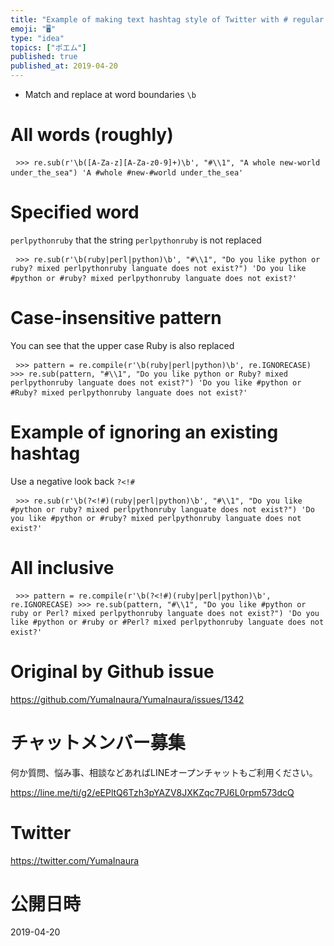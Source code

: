 ```yaml
---
title: "Example of making text hashtag style of Twitter with # regular express"
emoji: "🖥"
type: "idea"
topics: ["ポエム"]
published: true
published_at: 2019-04-20
---
```


<ul><li> Match and replace at word boundaries <code>\b</code> </li></ul><h1> All words (roughly) </h1><pre> <code class="py">&gt;&gt;&gt; re.sub(r&#39;\b([A-Za-z][A-Za-z0-9]+)\b&#39;, &quot;#\\1&quot;, &quot;A whole new-world under_the_sea&quot;) &#39;A #whole #new-#world under_the_sea&#39;</code> </pre><h1> Specified word </h1><p> <code>perlpythonruby</code> that the string <code>perlpythonruby</code> is not replaced </p><pre> <code class="py">&gt;&gt;&gt; re.sub(r&#39;\b(ruby|perl|python)\b&#39;, &quot;#\\1&quot;, &quot;Do you like python or ruby? mixed perlpythonruby languate does not exist?&quot;) &#39;Do you like #python or #ruby? mixed perlpythonruby languate does not exist?&#39;</code> </pre><h1> Case-insensitive pattern </h1><p> You can see that the upper case Ruby is also replaced </p><pre> <code class="py">&gt;&gt;&gt; pattern = re.compile(r&#39;\b(ruby|perl|python)\b&#39;, re.IGNORECASE) &gt;&gt;&gt; re.sub(pattern, &quot;#\\1&quot;, &quot;Do you like python or Ruby? mixed perlpythonruby languate does not exist?&quot;) &#39;Do you like #python or #Ruby? mixed perlpythonruby languate does not exist?&#39;</code> </pre><h1> Example of ignoring an existing hashtag </h1><p> Use a negative look back <code>?&lt;!#</code> </p><pre> <code class="py">&gt;&gt;&gt; re.sub(r&#39;\b(?&lt;!#)(ruby|perl|python)\b&#39;, &quot;#\\1&quot;, &quot;Do you like #python or ruby? mixed perlpythonruby languate does not exist?&quot;) &#39;Do you like #python or #ruby? mixed perlpythonruby languate does not exist?&#39;</code> </pre><h1> All inclusive </h1><pre> <code class="py">&gt;&gt;&gt; pattern = re.compile(r&#39;\b(?&lt;!#)(ruby|perl|python)\b&#39;, re.IGNORECASE) &gt;&gt;&gt; re.sub(pattern, &quot;#\\1&quot;, &quot;Do you like #python or ruby or Perl? mixed perlpythonruby languate does not exist?&quot;) &#39;Do you like #python or #ruby or #Perl? mixed perlpythonruby languate does not exist?&#39;</code> </pre>

# Original by Github issue

https://github.com/YumaInaura/YumaInaura/issues/1342








<!-- Update From Qiita API -->

# チャットメンバー募集


何か質問、悩み事、相談などあればLINEオープンチャットもご利用ください。

https://line.me/ti/g2/eEPltQ6Tzh3pYAZV8JXKZqc7PJ6L0rpm573dcQ





# Twitter


https://twitter.com/YumaInaura


<!-- Update From Qiita API -->



# 公開日時

2019-04-20
